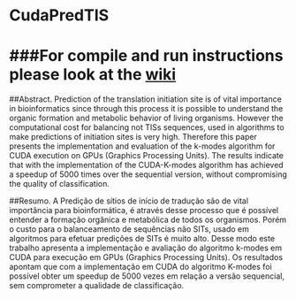 CudaPredTIS
===========
###For compile and run instructions please look at the [wiki](https://github.com/guitcastro/CudaPredTIS/wiki)
===========

##Abstract.
Prediction of the translation initiation site is of vital importance in bioinformatics since through this process it is possible to understand the organic formation and metabolic behavior of living organisms. However the computational cost for balancing not TISs sequences, used in algorithms to make predictions of initiation sites is very high. Therefore this paper presents the implementation and evaluation of the k-modes algorithm for CUDA execution on GPUs (Graphics Processing Units). The results indicate that with the implementation of the CUDA-K-modes algorithm has achieved a speedup of 5000 times over the sequential version, without compromising the quality of classification. 

##Resumo. 
A Predição de sítios de início de tradução são de vital importância para bioinformática, é através desse processo que é possível entender a formação orgânica e metabólica de todos os organismos. Porém o custo para o balanceamento de sequências não SITs, usado em algoritmos para efetuar predições de SITs é muito alto. Desse modo este trabalho apresenta a implementação e avaliação do algoritmo k-modes em CUDA para execução em GPUs (Graphics Processing Units). Os resultados apontam que com a implementação em CUDA do algoritmo K-modes foi possível obter um speedup de 5000 vezes em relação a versão sequencial, sem comprometer a qualidade de classificação.


